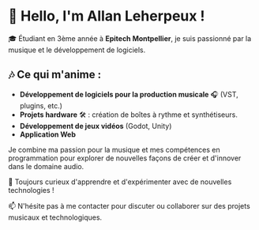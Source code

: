 # 👋 Hello, I'm Allan Leherpeux !

🎓 Étudiant en 3ème année à **Epitech Montpellier**, je suis passionné par la musique et le développement de logiciels.

## 🎶 Ce qui m'anime :
- **Développement de logiciels pour la production musicale** 🎧 (VST, plugins, etc.)
- **Projets hardware** 🛠️ : création de boîtes à rythme et synthétiseurs.
- **Développement de jeux vidéos** (Godot, Unity)
- **Application Web**

Je combine ma passion pour la musique et mes compétences en programmation pour explorer de nouvelles façons de créer et d'innover dans le domaine audio.

🚀 Toujours curieux d'apprendre et d'expérimenter avec de nouvelles technologies !

📫 N'hésite pas à me contacter pour discuter ou collaborer sur des projets musicaux et technologiques.
